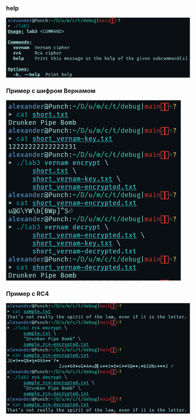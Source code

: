 ### help

![](pics/help.png)

### Пример с шифром Вернамом

![](pics/vernam.png)

### Пример с RC4

![](pics/rc4.png)